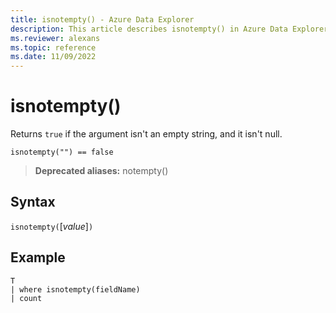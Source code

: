```yaml
---
title: isnotempty() - Azure Data Explorer
description: This article describes isnotempty() in Azure Data Explorer.
ms.reviewer: alexans
ms.topic: reference
ms.date: 11/09/2022
---
```

# isnotempty()

Returns `true` if the argument isn't an empty string, and it isn't null.

```kusto
isnotempty("") == false
```

> **Deprecated aliases:** notempty()

## Syntax

`isnotempty(`[*value*]`)`

## Example

```kusto
T
| where isnotempty(fieldName)
| count
```
